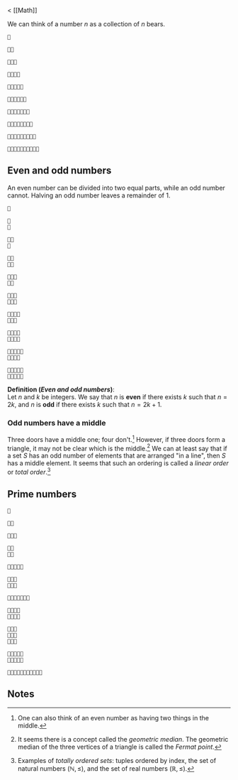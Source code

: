 < [[Math]]

We can think of a number $n$ as a collection of $n$ bears.

```
🧸

🧸🧸

🧸🧸🧸

🧸🧸🧸🧸

🧸🧸🧸🧸🧸

🧸🧸🧸🧸🧸🧸

🧸🧸🧸🧸🧸🧸🧸

🧸🧸🧸🧸🧸🧸🧸🧸

🧸🧸🧸🧸🧸🧸🧸🧸🧸

🧸🧸🧸🧸🧸🧸🧸🧸🧸🧸
```

## Even and odd numbers

An even number can be divided into two equal parts, while an odd number cannot. Halving an odd number leaves a remainder of 1.

```
🧸

🧸
🧸

🧸🧸
🧸

🧸🧸
🧸🧸

🧸🧸🧸
🧸🧸

🧸🧸🧸
🧸🧸🧸

🧸🧸🧸🧸
🧸🧸🧸

🧸🧸🧸🧸
🧸🧸🧸🧸

🧸🧸🧸🧸🧸
🧸🧸🧸🧸

🧸🧸🧸🧸🧸
🧸🧸🧸🧸🧸
```

**Definition (_Even and odd numbers_)**:
<br>
Let $n$ and $k$ be integers. We say that $n$ is **even** if there exists $k$ such that $n = 2k$, and $n$ is **odd** if there exists $k$ such that $n = 2k + 1$.

### Odd numbers have a middle

Three doors have a middle one; four don't.[^1] However, if three doors form a triangle, it may not be clear which is the middle.[^2] We can at least say that if a set $S$ has an odd number of elements that are arranged "in a line", then $S$ has a middle element. It seems that such an ordering is called a _linear order_ or _total order_.[^3]

## Prime numbers

```
🧸

🧸🧸

🧸🧸🧸

🧸🧸
🧸🧸

🧸🧸🧸🧸🧸

🧸🧸🧸
🧸🧸🧸

🧸🧸🧸🧸🧸🧸🧸

🧸🧸🧸🧸
🧸🧸🧸🧸

🧸🧸🧸
🧸🧸🧸
🧸🧸🧸

🧸🧸🧸🧸🧸
🧸🧸🧸🧸🧸

🧸🧸🧸🧸🧸🧸🧸🧸🧸🧸🧸
```

## Notes

[^1]: One can also think of an even number as having two things in the middle.

[^2]: It seems there is a concept called the _geometric median_. The geometric median of the three vertices of a triangle is called the _Fermat point_.

[^3]: Examples of _totally ordered sets_: tuples ordered by index, the set of natural numbers $(\mathbb{N}, \le)$, and the set of real numbers $(\mathbb{R}, \le)$.
